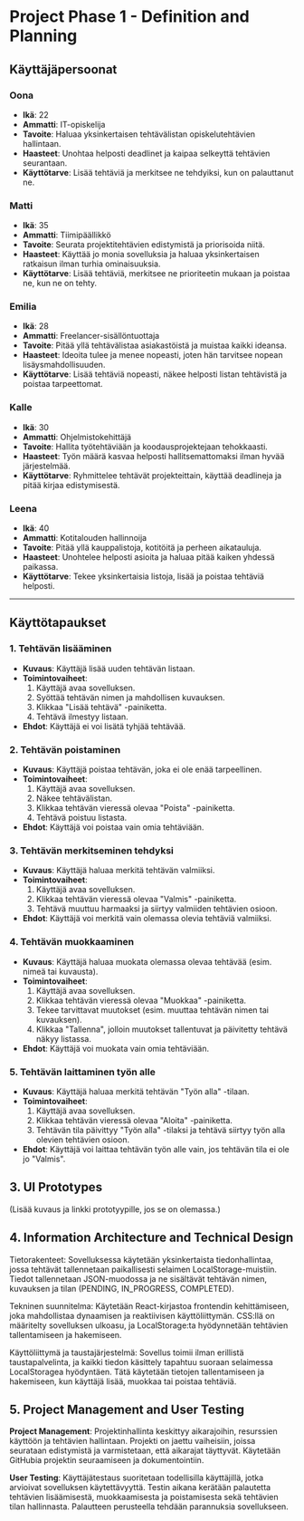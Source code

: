 # Project Phase 1 - Definition and Planning

## Käyttäjäpersoonat

### Oona
- **Ikä**: 22
- **Ammatti**: IT-opiskelija
- **Tavoite**: Haluaa yksinkertaisen tehtävälistan opiskelutehtävien hallintaan.
- **Haasteet**: Unohtaa helposti deadlinet ja kaipaa selkeyttä tehtävien seurantaan.
- **Käyttötarve**: Lisää tehtäviä ja merkitsee ne tehdyiksi, kun on palauttanut ne.

### Matti
- **Ikä**: 35
- **Ammatti**: Tiimipäällikkö
- **Tavoite**: Seurata projektitehtävien edistymistä ja priorisoida niitä.
- **Haasteet**: Käyttää jo monia sovelluksia ja haluaa yksinkertaisen ratkaisun ilman turhia ominaisuuksia.
- **Käyttötarve**: Lisää tehtäviä, merkitsee ne prioriteetin mukaan ja poistaa ne, kun ne on tehty.

### Emilia
- **Ikä**: 28
- **Ammatti**: Freelancer-sisällöntuottaja
- **Tavoite**: Pitää yllä tehtävälistaa asiakastöistä ja muistaa kaikki ideansa.
- **Haasteet**: Ideoita tulee ja menee nopeasti, joten hän tarvitsee nopean lisäysmahdollisuuden.
- **Käyttötarve**: Lisää tehtäviä nopeasti, näkee helposti listan tehtävistä ja poistaa tarpeettomat.

### Kalle
- **Ikä**: 30
- **Ammatti**: Ohjelmistokehittäjä
- **Tavoite**: Hallita työtehtäviään ja koodausprojektejaan tehokkaasti.
- **Haasteet**: Työn määrä kasvaa helposti hallitsemattomaksi ilman hyvää järjestelmää.
- **Käyttötarve**: Ryhmittelee tehtävät projekteittain, käyttää deadlineja ja pitää kirjaa edistymisestä.

### Leena
- **Ikä**: 40
- **Ammatti**: Kotitalouden hallinnoija
- **Tavoite**: Pitää yllä kauppalistoja, kotitöitä ja perheen aikatauluja.
- **Haasteet**: Unohtelee helposti asioita ja haluaa pitää kaiken yhdessä paikassa.
- **Käyttötarve**: Tekee yksinkertaisia listoja, lisää ja poistaa tehtäviä helposti.

---

## Käyttötapaukset

### 1. Tehtävän lisääminen
- **Kuvaus**: Käyttäjä lisää uuden tehtävän listaan.
- **Toimintovaiheet**:
    1. Käyttäjä avaa sovelluksen.
    2. Syöttää tehtävän nimen ja mahdollisen kuvauksen.
    3. Klikkaa "Lisää tehtävä" -painiketta.
    4. Tehtävä ilmestyy listaan.
- **Ehdot**: Käyttäjä ei voi lisätä tyhjää tehtävää.

### 2. Tehtävän poistaminen
- **Kuvaus**: Käyttäjä poistaa tehtävän, joka ei ole enää tarpeellinen.
- **Toimintovaiheet**:
    1. Käyttäjä avaa sovelluksen.
    2. Näkee tehtävälistan.
    3. Klikkaa tehtävän vieressä olevaa "Poista" -painiketta.
    4. Tehtävä poistuu listasta.
- **Ehdot**: Käyttäjä voi poistaa vain omia tehtäviään.

### 3. Tehtävän merkitseminen tehdyksi
- **Kuvaus**: Käyttäjä haluaa merkitä tehtävän valmiiksi.
- **Toimintovaiheet**:
    1. Käyttäjä avaa sovelluksen.
    2. Klikkaa tehtävän vieressä olevaa "Valmis" -painiketta.
    3. Tehtävä muuttuu harmaaksi ja siirtyy valmiiden tehtävien osioon.
- **Ehdot**: Käyttäjä voi merkitä vain olemassa olevia tehtäviä valmiiksi.

### 4. Tehtävän muokkaaminen
- **Kuvaus**: Käyttäjä haluaa muokata olemassa olevaa tehtävää (esim. nimeä tai kuvausta).
- **Toimintovaiheet**:
    1. Käyttäjä avaa sovelluksen.
    2. Klikkaa tehtävän vieressä olevaa "Muokkaa" -painiketta.
    3. Tekee tarvittavat muutokset (esim. muuttaa tehtävän nimen tai kuvauksen).
    4. Klikkaa "Tallenna", jolloin muutokset tallentuvat ja päivitetty tehtävä näkyy listassa.
- **Ehdot**: Käyttäjä voi muokata vain omia tehtäviään.

### 5. Tehtävän laittaminen työn alle
- **Kuvaus**: Käyttäjä haluaa merkitä tehtävän "Työn alla" -tilaan.
- **Toimintovaiheet**:
    1. Käyttäjä avaa sovelluksen.
    2. Klikkaa tehtävän vieressä olevaa "Aloita" -painiketta.
    3. Tehtävän tila päivittyy "Työn alla" -tilaksi ja tehtävä siirtyy työn alla olevien tehtävien osioon.
- **Ehdot**: Käyttäjä voi laittaa tehtävän työn alle vain, jos tehtävän tila ei ole jo "Valmis".

## 3. UI Prototypes
(Lisää kuvaus ja linkki prototyypille, jos se on olemassa.)

## 4. Information Architecture and Technical Design
Tietorakenteet:
Sovelluksessa käytetään yksinkertaista tiedonhallintaa, jossa tehtävät tallennetaan paikallisesti selaimen LocalStorage-muistiin. Tiedot tallennetaan JSON-muodossa ja ne sisältävät tehtävän nimen, kuvauksen ja tilan (PENDING, IN_PROGRESS, COMPLETED).

Tekninen suunnitelma:
Käytetään React-kirjastoa frontendin kehittämiseen, joka mahdollistaa dynaamisen ja reaktiivisen käyttöliittymän. CSS:llä on määritelty sovelluksen ulkoasu, ja LocalStorage:ta hyödynnetään tehtävien tallentamiseen ja hakemiseen.

Käyttöliittymä ja taustajärjestelmä:
Sovellus toimii ilman erillistä taustapalvelinta, ja kaikki tiedon käsittely tapahtuu suoraan selaimessa LocalStoragea hyödyntäen. Tätä käytetään tietojen tallentamiseen ja hakemiseen, kun käyttäjä lisää, muokkaa tai poistaa tehtäviä.

## 5. Project Management and User Testing
**Project Management**:
Projektinhallinta keskittyy aikarajoihin, resurssien käyttöön ja tehtävien hallintaan. Projekti on jaettu vaiheisiin, joissa seurataan edistymistä ja varmistetaan, että aikarajat täyttyvät. Käytetään GitHubia projektin seuraamiseen ja dokumentointiin.

**User Testing**:
Käyttäjätestaus suoritetaan todellisilla käyttäjillä, jotka arvioivat sovelluksen käytettävyyttä. Testin aikana kerätään palautetta tehtävien lisäämisestä, muokkaamisesta ja poistamisesta sekä tehtävien tilan hallinnasta. Palautteen perusteella tehdään parannuksia sovellukseen.
